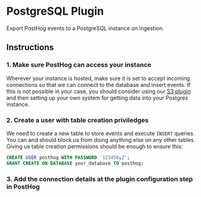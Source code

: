 # PostgreSQL Plugin

Export PostHog events to a PostgreSQL instance on ingestion.

## Instructions

### 1. Make sure PostHog can access your instance

Wherever your instance is hosted, make sure it is set to accept incoming connections so that we can connect to the database and insert events. If this is not possible in your case, you should consider using our [S3 plugin](https://posthog.com/plugins/s3-export) and then setting up your own system for getting data into your Postgres instance.

### 2. Create a user with table creation priviledges

We need to create a new table to store events and execute `INSERT` queries. You can and should block us from doing anything else on any other tables. Giving us table creation permissions should be enough to ensure this:

```sql
CREATE USER posthog WITH PASSWORD '123456yZ';
GRANT CREATE ON DATABASE your_database TO posthog;
```

### 3. Add the connection details at the plugin configuration step in PostHog
